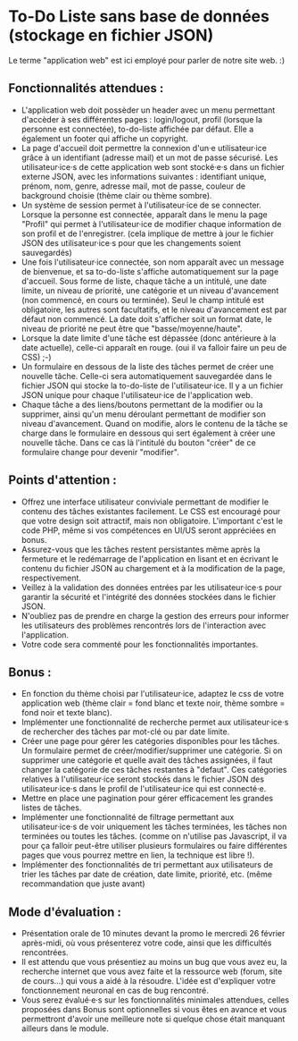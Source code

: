 # To-Do Liste sans base de données (stockage en fichier JSON)

Le terme "application web" est ici employé pour parler de notre site web. :)

## Fonctionnalités attendues :
- L'application web doit possèder un header avec un menu permettant d'accèder à ses différentes pages : login/logout, profil (lorsque la personne est connectée), to-do-liste affichée par défaut. Elle a également un footer qui affiche un copyright.
- La page d'accueil doit permettre la connexion d'un·e utilisateur·ice grâce à un identifiant (adresse mail) et un mot de passe sécurisé. Les utilisateur·ice·s de cette application web sont stocké·e·s dans un fichier externe JSON, avec les informations suivantes : identifiant unique, prénom, nom, genre, adresse mail, mot de passe, couleur de background choisie (thème clair ou thème sombre).
- Un système de session permet à l'utilisateur·ice de se connecter. Lorsque la personne est connectée, apparaît dans le menu la page "Profil" qui permet à l'utilisateur·ice de modifier chaque information de son profil et de l'enregistrer. (cela implique de mettre à jour le fichier JSON des utilisateur·ice·s pour que les changements soient sauvegardés)
- Une fois l'utilisateur·ice connectée, son nom apparaît avec un message de bienvenue, et sa to-do-liste s'affiche automatiquement sur la page d'accueil. Sous forme de liste, chaque tâche a un intitulé, une date limite, un niveau de priorité, une catégorie et un niveau d'avancement (non commencé, en cours ou terminée). Seul le champ intitulé est obligatoire, les autres sont facultatifs, et le niveau d'avancement est par défaut non commencé. La date doit s'afficher soit un format date, le niveau de priorité ne peut être que "basse/moyenne/haute".
- Lorsque la date limite d'une tâche est dépassée (donc antérieure à la date actuelle), celle-ci apparaît en rouge. (oui il va falloir faire un peu de CSS) ;-)
- Un formulaire en dessous de la liste des tâches permet de créer une nouvelle tâche. Celle-ci sera automatiquement sauvegardée dans le fichier JSON qui stocke la to-do-liste de l'utilisateur·ice. Il y a un fichier JSON unique pour chaque l'utilisateur·ice de l'application web.
- Chaque tâche a des liens/boutons permettant de la modifier ou la supprimer, ainsi qu'un menu déroulant permettant de modifier son niveau d'avancement. Quand on modifie, alors le contenu de la tâche se charge dans le formulaire en dessous qui sert également à créer une nouvelle tâche. Dans ce cas là l'intitulé du bouton "créer" de ce formulaire change pour devenir "modifier".

## Points d'attention :
- Offrez une interface utilisateur conviviale permettant de modifier le contenu des tâches existantes facilement. Le CSS est encouragé pour que votre design soit attractif, mais non obligatoire. L'important c'est le code PHP, même si vos compétences en UI/US seront appréciées en bonus.
- Assurez-vous que les tâches restent persistantes même après la fermeture et le redémarrage de l'application en lisant et en écrivant le contenu du fichier JSON au chargement et à la modification de la page, respectivement.
- Veillez à la validation des données entrées par les utilisateur·ice·s pour garantir la sécurité et l'intégrité des données stockées dans le fichier JSON.
- N'oubliez pas de prendre en charge la gestion des erreurs pour informer les utilisateurs des problèmes rencontrés lors de l'interaction avec l'application.
- Votre code sera commenté pour les fonctionnalités importantes.

## Bonus :
- En fonction du thème choisi par l'utilisateur·ice, adaptez le css de votre application web (thème clair = fond blanc et texte noir, thème sombre = fond noir et texte blanc).
- Implémenter une fonctionnalité de recherche permet aux utilisateur·ice·s de rechercher des tâches par mot-clé ou par date limite.
- Créer une page pour gérer les catégories disponibles pour les tâches. Un formulaire permet de créer/modifier/supprimer une catégorie. Si on supprimer une catégorie et quelle avait des tâches assignées, il faut changer la catégorie de ces tâches restantes à "defaut". Ces catégories relatives à l'utilisateur·ice seront stockés dans le fichier JSON des utilisateur·ice·s dans le profil de l'utilisateur·ice qui est connecté·e.
- Mettre en place une pagination pour gérer efficacement les grandes listes de tâches.
- Implémenter une fonctionnalité de filtrage permettant aux utilisateur·ice·s de voir uniquement les tâches terminées, les tâches non terminées ou toutes les tâches. (comme on n'utilise pas Javascript, il va pour ça falloir peut-être utiliser plusieurs formulaires ou faire différentes pages que vous pourrez mettre en lien, la technique est libre !).
- Implémenter des fonctionnalités de tri permettant aux utilisateurs de trier les tâches par date de création, date limite, priorité, etc. (même recommandation que juste avant)
  
## Mode d'évaluation :
- Présentation orale de 10 minutes devant la promo le mercredi 26 février après-midi, où vous présenterez votre code, ainsi que les difficultés rencontrées.
- Il est attendu que vous présentiez au moins un bug que vous avez eu, la recherche internet que vous avez faite et la ressource web (forum, site de cours...) qui vous a aidé à la résoudre. L'idée est d'expliquer votre fonctionnement neuronal en cas de bug rencontré.
- Vous serez évalué·e·s sur les fonctionnalités minimales attendues, celles proposées dans Bonus sont optionnelles si vous êtes en avance et vous permettront d'avoir une meilleure note si quelque chose était manquant ailleurs dans le module.
